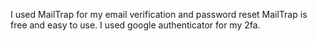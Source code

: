 I used MailTrap for my email verification and password reset
MailTrap is free and easy to use. I used google authenticator for my 2fa.
